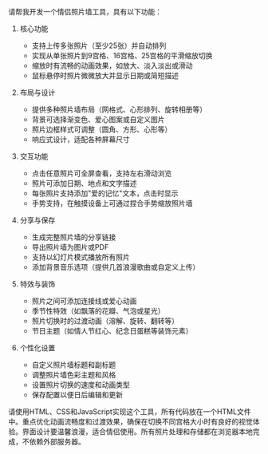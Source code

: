 请帮我开发一个情侣照片墙工具，具有以下功能：

1. 核心功能
   - 支持上传多张照片（至少25张）并自动排列
   - 实现从单张照片到9宫格、16宫格、25宫格的平滑缩放切换
   - 缩放时有流畅的动画效果，如放大、淡入淡出或滑动
   - 鼠标悬停时照片微微放大并显示日期或简短描述

2. 布局与设计
   - 提供多种照片墙布局（网格式、心形排列、旋转相册等）
   - 背景可选择渐变色、爱心图案或自定义图片
   - 照片边框样式可调整（圆角、方形、心形等）
   - 响应式设计，适配各种屏幕尺寸

3. 交互功能
   - 点击任意照片可全屏查看，支持左右滑动浏览
   - 照片可添加日期、地点和文字描述
   - 每张照片支持添加"爱的记忆"文本，点击时显示
   - 手势支持，在触摸设备上可通过捏合手势缩放照片墙

4. 分享与保存
   - 生成完整照片墙的分享链接
   - 导出照片墙为图片或PDF
   - 支持以幻灯片模式播放所有照片
   - 添加背景音乐选项（提供几首浪漫歌曲或自定义上传）

5. 特效与装饰
   - 照片之间可添加连接线或爱心动画
   - 季节性特效（如飘落的花瓣、气泡或星光）
   - 照片切换时的过渡动画（溶解、旋转、翻转等）
   - 节日主题（如情人节红心、纪念日蛋糕等装饰元素）

6. 个性化设置
   - 自定义照片墙标题和副标题
   - 调整照片墙色彩主题和风格
   - 设置照片切换的速度和动画类型
   - 保存配置以便日后编辑和更新

请使用HTML、CSS和JavaScript实现这个工具，所有代码放在一个HTML文件中。重点优化动画流畅度和过渡效果，确保在切换不同宫格大小时有良好的视觉体验。界面设计要温馨浪漫，适合情侣使用。所有照片处理和存储都在浏览器本地完成，不依赖外部服务器。